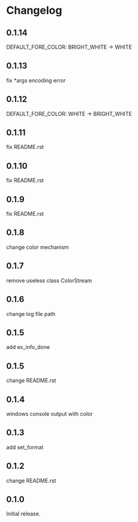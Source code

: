 # Changelog

## 0.1.14

DEFAULT_FORE_COLOR: BRIGHT_WHITE -> WHITE

## 0.1.13

fix *args encoding error

## 0.1.12

DEFAULT_FORE_COLOR: WHITE -> BRIGHT_WHITE

## 0.1.11

fix README.rst

## 0.1.10

fix README.rst

## 0.1.9

fix README.rst

## 0.1.8

change color mechanism

## 0.1.7

remove useless class ColorStream

## 0.1.6

change log file path

## 0.1.5

add ex_info_done

## 0.1.5

change README.rst

## 0.1.4

windows console output with color

## 0.1.3

add set_format

## 0.1.2

change README.rst

## 0.1.0

Initial release.


